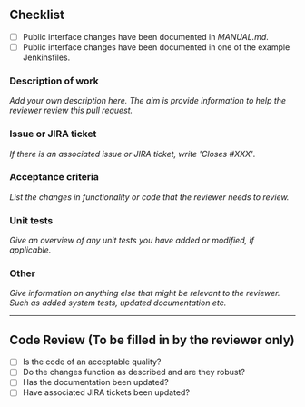 ## Checklist

- [ ] Public interface changes have been documented in _MANUAL.md_.
- [ ] Public interface changes have been documented in one of the example Jenkinsfiles.

### Description of work

*Add your own description here. The aim is provide information to help the reviewer review this pull request.*

### Issue or JIRA ticket

*If there is an associated issue or JIRA ticket, write 'Closes #XXX'*.

### Acceptance criteria

*List the changes in functionality or code that the reviewer needs to review.*

### Unit tests

*Give an overview of any unit tests you have added or modified, if applicable.*

### Other

*Give information on anything else that might be relevant to the reviewer. Such as added system tests, updated documentation etc.*

---

## Code Review (To be filled in by the reviewer only)

- [ ] Is the code of an acceptable quality?
- [ ] Do the changes function as described and are they robust?
- [ ] Has the documentation been updated?
- [ ] Have associated JIRA tickets been updated?
